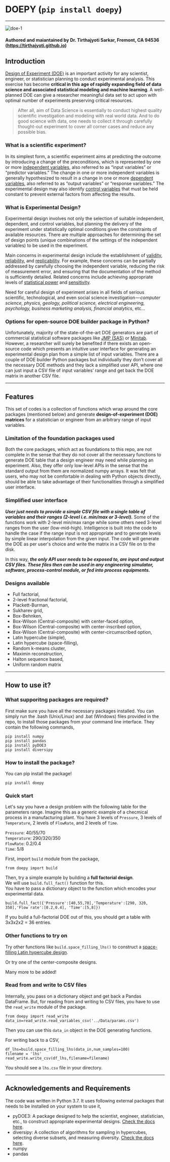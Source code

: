 # DOEPY (`pip install doepy`)
---
![doe-1](https://raw.githubusercontent.com/tirthajyoti/doepy/master/images/doe_1.PNG)
#### Authored and maiantained by Dr. Tirthajyoti Sarkar, Fremont, CA 94536 (https://tirthajyoti.github.io)

## Introduction
[Design of Experiment (DOE)](https://en.wikipedia.org/wiki/Design_of_experiments) is an important activity for any scientist, engineer, or statistician planning to conduct experimental analysis. This exercise has become **critical in this age of rapidly expanding field of data science and associated statistical modeling and machine learning**. A well-planned DOE can give a researcher meaningful data set to act upon with optimal number of experiments preserving critical resources.

> After all, aim of Data Science is essentially to conduct highest quality scientific investigation and modeling with real world data. And to do good science with data, one needs to collect it through carefully thought-out experiment to cover all corner cases and reduce any possible bias.

### What is a scientific experiment?
In its simplest form, a scientific experiment aims at predicting the outcome by introducing a change of the preconditions, which is represented by one or more [independent variables](https://en.wikipedia.org/wiki/Dependent_and_independent_variables), also referred to as “input variables” or “predictor variables.” The change in one or more independent variables is generally hypothesized to result in a change in one or more [dependent variables](https://en.wikipedia.org/wiki/Dependent_and_independent_variables), also referred to as “output variables” or “response variables.” The experimental design may also identify [control variables](https://en.wikipedia.org/wiki/Controlling_for_a_variable) that must be held constant to prevent external factors from affecting the results.

### What is Experimental Design?
Experimental design involves not only the selection of suitable independent, dependent, and control variables, but planning the delivery of the experiment under statistically optimal conditions given the constraints of available resources. There are multiple approaches for determining the set of design points (unique combinations of the settings of the independent variables) to be used in the experiment.

Main concerns in experimental design include the establishment of [validity](https://en.wikipedia.org/wiki/Validity_%28statistics%29), [reliability](https://en.wikipedia.org/wiki/Reliability_%28statistics%29), and [replicability](https://en.wikipedia.org/wiki/Reproducibility). For example, these concerns can be partially addressed by carefully choosing the independent variable, reducing the risk of measurement error, and ensuring that the documentation of the method is sufficiently detailed. Related concerns include achieving appropriate levels of [statistical power](https://en.wikipedia.org/wiki/Statistical_power) and [sensitivity](https://en.wikipedia.org/wiki/Sensitivity_and_specificity).

Need for careful design of experiment arises in all fields of serious scientific, technological, and even social science investigation — *computer science, physics, geology, political science, electrical engineering, psychology, business marketing analysis, financial analytics*, etc…

### Options for open-source DOE builder package in Python?
Unfortunately, majority of the state-of-the-art DOE generators are part of commercial statistical software packages like [JMP (SAS)](https://www.jmp.com/) or [Minitab](www.minitab.com/en-US/default.aspx). However, a researcher will surely be benefited if there exists an open-source code which presents an intuitive user interface for generating an experimental design plan from a simple list of input variables. There are a couple of DOE builder Python packages but individually they don’t cover all the necessary DOE methods and they lack a simplified user API, where one can just input a CSV file of input variables’ range and get back the DOE matrix in another CSV file.

---

## Features
This set of codes is a collection of functions which wrap around the core packages (mentioned below) and generate **design-of-experiment (DOE) matrices** for a statistician or engineer from an arbitrary range of input variables.

### Limitation of the foundation packages used
Both the core packages, which act as foundations to this repo, are not complete in the sense that they do not cover all the necessary functions to generate DOE table that a design engineer may need while planning an experiment. Also, they offer only low-level APIs in the sense that the standard output from them are normalized numpy arrays. It was felt that users, who may not be comfortable in dealing with Python objects directly, should be able to take advantage of their functionalities through a simplified user interface.

### Simplified user interface
***User just needs to provide a simple CSV file with a single table of variables and their ranges (2-level i.e. min/max or 3-level).*** Some of the functions work with 2-level min/max range while some others need 3-level ranges from the user (low-mid-high). Intelligence is built into the code to handle the case if the range input is not appropriate and to generate levels by simple linear interpolation from the given input. The code will generate the DOE as per user's choice and write the matrix in a CSV file on to the disk. 

In this way, ***the only API user needs to be exposed to, are input and output CSV files. These files then can be used in any engineering simulator, software, process-control module, or fed into process equipments.***

### Designs available
* Full factorial,
* 2-level fractional factorial,
* Plackett-Burman,
* Sukharev grid,
* Box-Behnken,
* Box-Wilson (Central-composite) with center-faced option,
* Box-Wilson (Central-composite) with center-inscribed option,
* Box-Wilson (Central-composite) with center-circumscribed option,
* Latin hypercube (simple),
* Latin hypercube (space-filling),
* Random k-means cluster,
* Maximin reconstruction,
* Halton sequence based,
* Uniform random matrix

---

## How to use it?
### What supporitng packages are required?
First make sure you have all the necessary packages installed. You can simply run the .bash (Unix/Linux) and .bat (Windows) files provided in the repo, to install those packages from your command line interface. They contain the following commands,

```
pip install numpy
pip install pandas
pip install pyDOE3
pip install diversipy
```

### How to install the package?
You can pip install the package!

```pip install doepy```

### Quick start
Let's say you have a design problem with the following table for the parameters range. Imagine this as a generic example of a checmical process in a manufacturing plant. You have 3 levels of `Pressure`, 3 levels of `Temperature`, 2 levels of `FlowRate`, and 2 levels of `Time`.

`Pressure`: 40/55/70<br>
`Temperature`: 290/320/350<br>
`FlowRate`: 0.2/0.4<br>
`Time`: 5/8

First, import `build` module from the package,

```from doepy import build```

Then, try a simple example by building a **full factorial design**.
<br> We will use `build.full_fact()` function for this.
<br>You have to pass a dictionary object to the function which encodes your experimental data.

```build.full_fact({'Pressure':[40,55,70],'Temperature':[290, 320, 350],'Flow rate':[0.2,0.4], 'Time':[5,8]})```

If you build a full-factorial DOE out of this, you should get a table with 3x3x2x2 = 36 entries.

### Other functions to try on

Try other functions like `build.space_filling_lhs()` to construct a [space-filling Latin hypercube design](https://en.wikipedia.org/wiki/Latin_hypercube_sampling).

Or try one of the center-composite designs.

Many more to be added!

### Read from and write to CSV files

Internally, you pass on a dictionary object and get back a Pandas DataFrame. But, for reading from and writing to CSV files, you have to use the `read_write` module of the package.

```
from doepy import read_write
data_in=read_write.read_variables_csv('../Data/params.csv')
```

Then you can use this `data_in` object in the DOE generating functions.

For writing back to a CSV,

```
df_lhs=build.space_filling_lhs(data_in,num_samples=100)
filename = 'lhs'
read_write.write_csv(df_lhs,filename=filename)
```

You should see a `lhs.csv` file in your directory.

---

## Acknowledgements and Requirements
The code was written in Python 3.7. It uses following external packages that needs to be installed on your system to use it,
* pyDOE3: A package designed to help the scientist, engineer, statistician, etc., to construct appropriate experimental designs. [Check the docs here](https://pypi.org/project/pyDOE3/).
* diversipy: A collection of algorithms for sampling in hypercubes, selecting diverse subsets, and measuring diversity. [Check the docs here](https://www.simonwessing.de/diversipy/doc/).
* numpy
* pandas